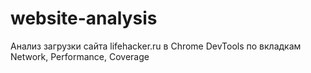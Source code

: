 # website-analysis
Анализ загрузки сайта lifehacker.ru в Chrome DevTools по вкладкам Network, Performance, Coverage
